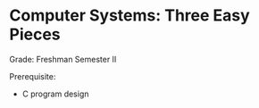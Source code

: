 # Computer Systems: Three Easy Pieces

Grade: Freshman Semester II

Prerequisite: 
- C program design
